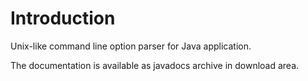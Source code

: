 # Introduction #

Unix-like command line option parser for Java application.

The documentation is available as javadocs archive in download area.
